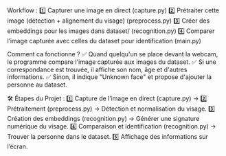Workflow :
1️⃣ Capturer une image en direct (capture.py)
2️⃣ Prétraiter cette image (détection + alignement du visage) (preprocess.py)
3️⃣ Créer des embeddings pour les images dans dataset/ (recognition.py)
4️⃣ Comparer l’image capturée avec celles du dataset pour identification (main.py)

Comment ca fonctionne ?
✅ Quand quelqu'un se place devant la webcam, le programme compare l'image capturée aux images du dataset.
✅ Si une correspondance est trouvée, il affiche son nom, âge et d'autres informations.
✅ Sinon, il indique "Unknown face" et propose d'ajouter la personne au dataset.

🛠 Étapes du Projet :
1️⃣ Capture de l’image en direct (capture.py) → 
2️⃣ Prétraitement (preprocess.py) → Détection et normalisation du visage.
3️⃣ Création des embeddings (recognition.py) → Générer une signature numérique du visage.
4️⃣ Comparaison et identification (recognition.py) → Trouver la personne dans le dataset.
5️⃣ Affichage des informations sur l’écran.

